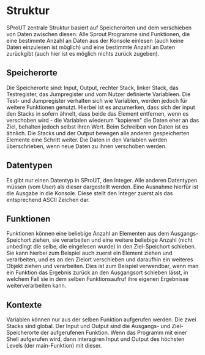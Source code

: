 # Struktur
SProUT zentrale Struktur basiert auf Speicherorten und dem verschieben von Daten zwischen diesen.
Alle Sprout Programme sind Funktionen, die eine bestimmte Anzahl an Daten aus der Konsole einlesen 
(auch keine Daten einzulesen ist möglich)
und eine bestimmte Anzahl an Daten zurückgibt
(auch hier ist es möglich nichts zurück zugeben).


## Speicherorte
Die Speicherorte sind: Input, Output, rechter Stack, linker Stack, das Testregister, das Jumpregister
und vom Nutzer definierte Variableen.
Die Test- und Jumpregister verhalten sich wie Variablen, werden jedoch für weitere Funktionen genutzt. 
Hierbei ist es anzumerken, dass sich der input den Stacks in sofern ähnelt, dass beide das Element entfernen, 
wenn es verschoben wird - die Variablen wiederum "kopieren" die Daten eher an das Ziel, 
behalten jedoch selbst ihren Wert. 
Beim Schreiben von Daten ist es ähnlich. 
Die Stacks und der Output bewegen alle anderen gespeicherten Elemente eine Schritt weiter. 
Die Daten in den Variablen werden überschrieben, wenn neue Daten zu ihnen verschoben werden.

## Datentypen
Es gibt nur einen Datentyp in SProUT, den Integer. Alle anderen Datentypen müssen (vom User) als dieser dargestellt werden.
Eine Ausnahme hierfür ist die Ausgabe in die Konsole. Diese stellt den Integer zuerst als das entsprechend ASCII Zeichen dar.

## Funktionen
Funktionen können eine beliebige Anzahl an Elementen aus dem Ausgangs-Speichort ziehen, sie verarbeiten
und eine weitere beliebige Anzahl (nicht unbedingt die selbe, die eingelesen wurde) in den Ziel-Speichort schieben.
Sie kann hierbei zum Beispiel auch zuerst ein Element ziehen und verarbeiten, und es an den Zielort verschieben und 
daraufhin ein weiteres Objekt ziehen und verarbeiten. Dies ist zum Beispiel verwendbar, wenn man ein Funktion 
das Ergebnis zurück an den Ausgangsort schieben lässt, in welchem Fall sie in dem selben Funktionsaufruf ihre eigenen 
Ergebnisse weiterverarbeiten kann.

## Kontexte
Variablen können nur aus der selben Funktion aufgerufen werden. Die zwei Stacks sind global. Der Input und Output 
sind die Ausgangs- und Ziel-Speicherorte der aufgerufenen Funktion. Wenn das Programm mit einer Shell aufgerufen wird,
dann interagiren Input und Output des höchsten Levels (der main-Funktion) mit dieser.
